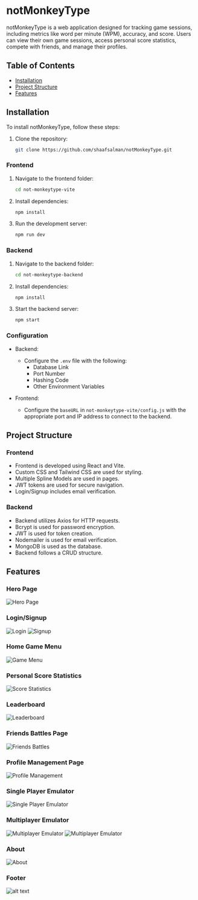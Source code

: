 # notMonkeyType

notMonkeyType is a web application designed for tracking game sessions, including metrics like word per minute (WPM), accuracy, and score. Users can view their own game sessions, access personal score statistics, compete with friends, and manage their profiles.

## Table of Contents

- [Installation](#installation)
- [Project Structure](#project-structure)
- [Features](#features)

## Installation

To install notMonkeyType, follow these steps:

1. Clone the repository:
   ```bash
   git clone https://github.com/shaafsalman/notMonkeyType.git
   ```


### Frontend

1. Navigate to the frontend folder:
   ```bash
   cd not-monkeytype-vite
   ```

2. Install dependencies:
   ```bash
   npm install
   ```

3. Run the development server:
   ```bash
   npm run dev
   ```

### Backend

1. Navigate to the backend folder:
   ```bash
   cd not-monkeytype-backend
   ```

2. Install dependencies:
   ```bash
   npm install
   ```

3. Start the backend server:
   ```bash
   npm start
   ```

### Configuration

- Backend:
  - Configure the `.env` file with the following:
    - Database Link
    - Port Number
    - Hashing Code
    - Other Environment Variables

- Frontend:
  - Configure the `baseURL` in `not-monkeytype-vite/config.js` with the appropriate port and IP address to connect to the backend.

## Project Structure

### Frontend

- Frontend is developed using React and Vite.
- Custom CSS and Tailwind CSS are used for styling.
- Multiple Spline Models are used in pages.
- JWT tokens are used for secure navigation.
- Login/Signup includes email verification.

### Backend

- Backend utilizes Axios for HTTP requests.
- Bcrypt is used for password encryption.
- JWT is used for token creation.
- Nodemailer is used for email verification.
- MongoDB is used as the database.
- Backend follows a CRUD structure.

## Features


### Hero Page
![Hero Page](<Shots/Screenshot 2024-05-14 171817.png>)

### Login/Signup
![Login](<Shots/Screenshot 2024-05-14 171824.png>)
![Signup](<Shots/Screenshot 2024-05-14 171831.png>)

### Home Game Menu
![Game Menu](<Shots/Screenshot 2024-05-14 171936.png>)

### Personal Score Statistics
![Score Statistics](<Shots/Screenshot 2024-05-14 172008.png>)

### Leaderboard
![Leaderboard](<Shots/Screenshot 2024-05-14 171944.png>)

### Friends Battles Page
![Friends Battles](<Shots/Screenshot 2024-05-14 171958.png>)

### Profile Management Page
![Profile Management](<Shots/Screenshot 2024-05-14 172014.png>)

### Single Player Emulator
![Single Player Emulator](<Shots/Screenshot 2024-05-14 172101.png>)

### Multiplayer Emulator
![Multiplayer Emulator](<Shots/Screenshot 2024-05-14 172138.png>)
![Multiplayer Emulator](<Shots/Screenshot 2024-05-14 172131.png>)

### About
![About](<Shots/Screenshot 2024-05-14 172024.png>)



### Footer
 ![alt text](<Shots/Screenshot 2024-05-14 172031.png>)
